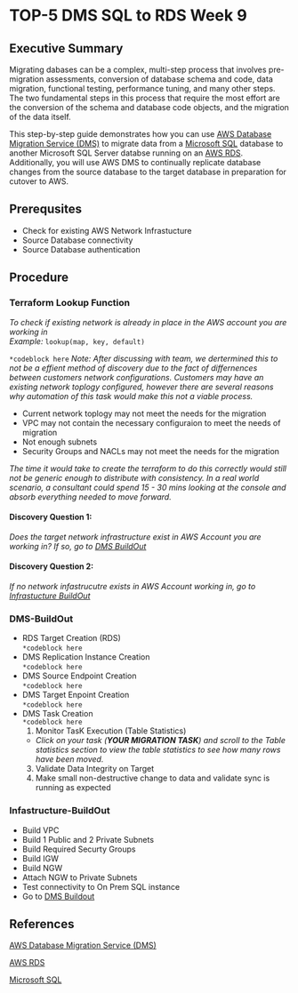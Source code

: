 # TOP-5 DMS SQL to RDS Week 9

## Executive Summary
Migrating dabases can be a complex, multi-step process that involves pre-migration assessments, conversion of database schema and code, data migration, functional testing, performance tuning, and many other steps. The two fundamental steps in this process that require the most effort are the conversion of the schema and database code objects, and the migration of the data itself.

This step-by-step guide demonstrates how you can use [AWS Database Migration Service (DMS)](https://aws.amazon.com/dms/) to migrate data from a [Microsoft SQL](https://www.microsoft.com/en-us/sql-server/sql-server-2019) database to another Microsoft SQL Server databse running on an [AWS RDS](https://aws.amazon.com/rds/?p=ft&c=db&z=30). Additionally, you will use AWS DMS to continually replicate database changes from the source database to the target database in preparation for cutover to AWS.

## Prerequsites
- Check for existing AWS Network Infrastucture
- Source Database connectivity
- Source Database authentication

## Procedure

### Terraform Lookup Function 
*To check if existing network is already in place in the AWS account you are working in*  
*Example:* `lookup(map, key, default)`  

`
*codeblock here
`
*Note: After discussing with team, we dertermined this to not be a effient method of discovery due to the fact of differnences between customers network configurations. Customers may have an existing network toplogy configured, however there are several reasons why automation of this task would make this not a viable process.*
- Current network toplogy may not meet the needs for the migration
- VPC may not contain the necessary configuraion to meet the needs of migration
- Not enough subnets
- Security Groups and NACLs may not meet the needs for the migration

*The time it would take to create the terraform to do this correctly would still not be generic enough to distribute with consistency. In a real world scenario, a consultant could spend 15 - 30 mins looking at the console and absorb everything needed to move forward.*

 #### Discovery Question 1:  
 *Does the target network infrastructure exist in AWS Account you are working in? If so, go to [DMS BuildOut](#DMS-BuildOut)*  
 
 #### Discovery Question 2:  
 *If no network infastrucutre exists in AWS Account working in, go to [Infrastucture BuildOut](#Infastructure-BuildOut)*
 
### DMS-BuildOut
- RDS Target Creation (RDS)  
`*codeblock here
`
- DMS Replication Instance Creation  
 `*codeblock here
`
- DMS Source Endpoint Creation   
 `*codeblock here
`
- DMS Target Enpoint Creation  
  `*codeblock here
`
- DMS Task Creation  
 `*codeblock here
`
  1.   Monitor TasK Execution (Table Statistics)
  - *Click on your task (**YOUR MIGRATION TASK**) and scroll to the Table statistics section to view the table statistics to see how many rows have been moved.*
  3.   Validate Data Integrity on Target
  4.   Make small non-destructive change to data and validate sync is running as expected


### Infastructure-BuildOut
- Build VPC
- Build 1 Public and 2 Private Subnets
- Build Required Securty Groups
- Build IGW
- Build NGW
- Attach NGW to Private Subnets
- Test connectivity to On Prem SQL instance
- Go to [DMS Buildout](#DMS-BuildOut)

## References 
[AWS Database Migration Service (DMS)](https://aws.amazon.com/dms/)

[AWS RDS](https://aws.amazon.com/rds/?p=ft&c=db&z=30)

[Microsoft SQL](https://www.microsoft.com/en-us/sql-server/sql-server-2019)

